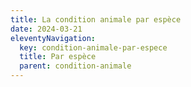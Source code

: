 ```yaml
---
title: La condition animale par espèce
date: 2024-03-21
eleventyNavigation:
  key: condition-animale-par-espece
  title: Par espèce
  parent: condition-animale
---
```

